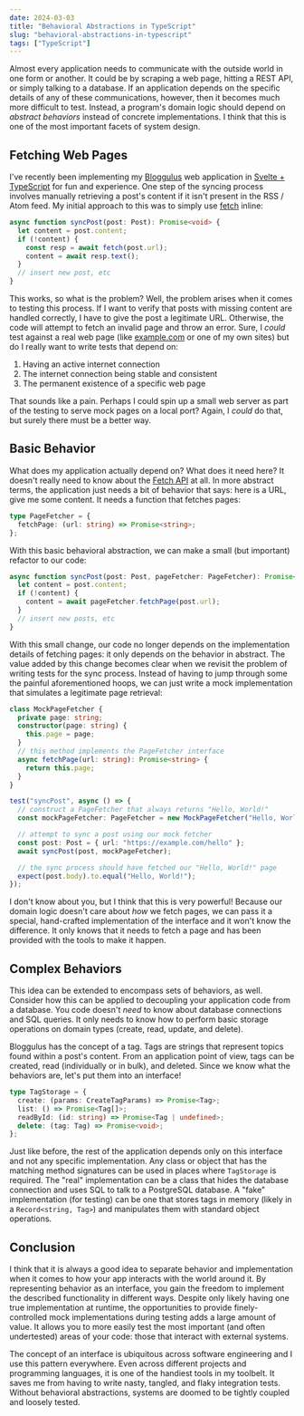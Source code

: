 ```yaml
---
date: 2024-03-03
title: "Behavioral Abstractions in TypeScript"
slug: "behavioral-abstractions-in-typescript"
tags: ["TypeScript"]
---
```


Almost every application needs to communicate with the outside world in one form or another.
It could be by scraping a web page, hitting a REST API, or simply talking to a database.
If an application depends on the specific details of any of these communications, however, then it becomes much more difficult to test.
Instead, a program's domain logic should depend on _abstract behaviors_ instead of concrete implementations.
I think that this is one of the most important facets of system design.

## Fetching Web Pages

I've recently been implementing my [Bloggulus](https://bloggulus.com/) web application in [Svelte + TypeScript](https://github.com/theandrew168/bloggulus-svelte/tree/main) for fun and experience.
One step of the syncing process involves manually retrieving a post's content if it isn't present in the RSS / Atom feed.
My initial approach to this was to simply use [fetch](https://developer.mozilla.org/en-US/docs/Web/API/Fetch_API/Using_Fetch) inline:

```ts
async function syncPost(post: Post): Promise<void> {
  let content = post.content;
  if (!content) {
    const resp = await fetch(post.url);
    content = await resp.text();
  }
  // insert new post, etc
}
```

This works, so what is the problem?
Well, the problem arises when it comes to testing this process.
If I want to verify that posts with missing content are handled correctly, I have to give the post a legitimate URL.
Otherwise, the code will attempt to fetch an invalid page and throw an error.
Sure, I _could_ test against a real web page (like [example.com](https://example.com/) or one of my own sites) but do I really want to write tests that depend on:

1. Having an active internet connection
2. The internet connection being stable and consistent
3. The permanent existence of a specific web page

That sounds like a pain.
Perhaps I could spin up a small web server as part of the testing to serve mock pages on a local port?
Again, I _could_ do that, but surely there must be a better way.

## Basic Behavior

What does my application actually depend on?
What does it need here?
It doesn't really need to know about the [Fetch API](https://developer.mozilla.org/en-US/docs/Web/API/Fetch_API) at all.
In more abstract terms, the application just needs a bit of behavior that says: here is a URL, give me some content.
It needs a function that fetches pages:

```ts
type PageFetcher = {
  fetchPage: (url: string) => Promise<string>;
};
```

With this basic behavioral abstraction, we can make a small (but important) refactor to our code:

```ts
async function syncPost(post: Post, pageFetcher: PageFetcher): Promise<void> {
  let content = post.content;
  if (!content) {
    content = await pageFetcher.fetchPage(post.url);
  }
  // insert new posts, etc
}
```

With this small change, our code no longer depends on the implementation details of fetching pages: it only depends on the behavior in abstract.
The value added by this change becomes clear when we revisit the problem of writing tests for the sync process.
Instead of having to jump through some the painful aforementioned hoops, we can just write a mock implementation that simulates a legitimate page retrieval:

```ts
class MockPageFetcher {
  private page: string;
  constructor(page: string) {
    this.page = page;
  }
  // this method implements the PageFetcher interface
  async fetchPage(url: string): Promise<string> {
    return this.page;
  }
}

test("syncPost", async () => {
  // construct a PageFetcher that always returns "Hello, World!"
  const mockPageFetcher: PageFetcher = new MockPageFetcher("Hello, World!");

  // attempt to sync a post using our mock fetcher
  const post: Post = { url: "https://example.com/hello" };
  await syncPost(post, mockPageFetcher);

  // the sync process should have fetched our "Hello, World!" page
  expect(post.body).to.equal("Hello, World!");
});
```

I don't know about you, but I think that this is very powerful!
Because our domain logic doesn't care about _how_ we fetch pages, we can pass it a special, hand-crafted implementation of the interface and it won't know the difference.
It only knows that it needs to fetch a page and has been provided with the tools to make it happen.

## Complex Behaviors

This idea can be extended to encompass sets of behaviors, as well.
Consider how this can be applied to decoupling your application code from a database.
You code doesn't _need_ to know about database connections and SQL queries.
It only needs to know how to perform basic storage operations on domain types (create, read, update, and delete).

Bloggulus has the concept of a tag.
Tags are strings that represent topics found within a post's content.
From an application point of view, tags can be created, read (individually or in bulk), and deleted.
Since we know what the behaviors are, let's put them into an interface!

```ts
type TagStorage = {
  create: (params: CreateTagParams) => Promise<Tag>;
  list: () => Promise<Tag[]>;
  readById: (id: string) => Promise<Tag | undefined>;
  delete: (tag: Tag) => Promise<void>;
};
```

Just like before, the rest of the application depends only on this interface and not any specific implementation.
Any class or object that has the matching method signatures can be used in places where `TagStorage` is required.
The "real" implementation can be a class that hides the database connection and uses SQL to talk to a PostgreSQL database.
A "fake" implementation (for testing) can be one that stores tags in memory (likely in a `Record<string, Tag>`) and manipulates them with standard object operations.

## Conclusion

I think that it is always a good idea to separate behavior and implementation when it comes to how your app interacts with the world around it.
By representing behavior as an interface, you gain the freedom to implement the described functionality in different ways.
Despite only likely having one true implementation at runtime, the opportunities to provide finely-controlled mock implementations during testing adds a large amount of value.
It allows you to more easily test the most important (and often undertested) areas of your code: those that interact with external systems.

The concept of an interface is ubiquitous across software engineering and I use this pattern everywhere.
Even across different projects and programming languages, it is one of the handiest tools in my toolbelt.
It saves me from having to write nasty, tangled, and flaky integration tests.
Without behavioral abstractions, systems are doomed to be tightly coupled and loosely tested.
